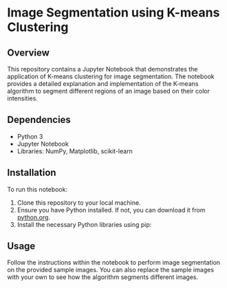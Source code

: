 # Image Segmentation using K-means Clustering

## Overview
This repository contains a Jupyter Notebook that demonstrates the application of K-means clustering for image segmentation. The notebook provides a detailed explanation and implementation of the K-means algorithm to segment different regions of an image based on their color intensities.

## Dependencies
- Python 3
- Jupyter Notebook
- Libraries: NumPy, Matplotlib, scikit-learn

## Installation
To run this notebook:
1. Clone this repository to your local machine.
2. Ensure you have Python installed. If not, you can download it from [python.org](https://www.python.org/downloads/).
3. Install the necessary Python libraries using pip:


## Usage
Follow the instructions within the notebook to perform image segmentation on the provided sample images. You can also replace the sample images with your own to see how the algorithm segments different images.
